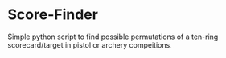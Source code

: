 # Score-Finder
Simple python script to find possible permutations of a ten-ring scorecard/target in pistol or archery compeitions.
